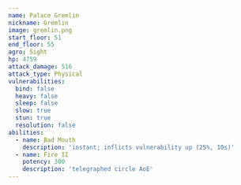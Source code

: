 ```yaml
---
name: Palace Gremlin
nickname: Gremlin
image: gremlin.png
start_floor: 51
end_floor: 55
agro: Sight
hp: 4759
attack_damage: 516
attack_type: Physical
vulnerabilities:
  bind: false
  heavy: false
  sleep: false
  slow: true
  stun: true
  resolution: false
abilities:
  - name: Bad Mouth
    description: 'instant; inflicts vulnerability up (25%, 10s)'
  - name: Fire II
    potency: 300
    description: 'telegraphed circle AoE'
---
```

